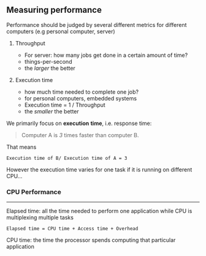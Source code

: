 ## Measuring performance

Performance should be judged by several different metrics for different computers (e.g personal computer, server)

1. Throughput
    - For server: how many jobs get done in a certain amount of time? 
    - things-per-second
    - the _larger_ the better

2. Execution time
    - how much time needed to complete one job?
    - for personal computers, embedded systems
    - Execution time = 1 / Throughput
    - the _smaller_ the better

We primarily focus on **execution** **time**, i.e. response time:

> Computer A is _3_ times faster than computer B.

That means

    Execution time of B/ Execution time of A = 3

However the execution time varies for one task if it is running on different CPU...

### CPU Performance
***

Elapsed time: all the time needed to perform one application while CPU is multiplexing multiple tasks

    Elapsed time = CPU time + Access time + Overhead

CPU time: the time the processor spends computing that particular application
